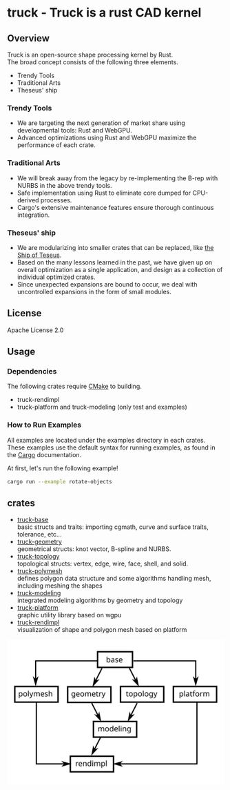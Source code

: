 # truck - Truck is a rust CAD kernel

## Overview
Truck is an open-source shape processing kernel by Rust.  
The broad concept consists of the following three elements.
 - Trendy Tools
 - Traditional Arts
 - Theseus' ship

### Trendy Tools
 - We are targeting the next generation of market share using developmental tools: Rust and WebGPU.
 - Advanced optimizations using Rust and WebGPU maximize the performance of each crate.

### Traditional Arts
 - We will break away from the legacy by re-implementing the B-rep with NURBS in the above trendy tools.
 - Safe implementation using Rust to eliminate core dumped for CPU-derived processes.
 - Cargo's extensive maintenance features ensure thorough continuous integration.

### Theseus' ship
 - We are modularizing into smaller crates that can be replaced, like [the Ship of Teseus](https://en.wikipedia.org/wiki/Ship_of_Theseus).
 - Based on the many lessons learned in the past, we have given up on overall optimization as a single application, and design as a collection of individual optimized crates.
 - Since unexpected expansions are bound to occur, we deal with uncontrolled expansions in the form of small modules.

## License
Apache License 2.0

## Usage
### Dependencies
The following crates require [CMake](https://cmake.org/https://cmake.org/) to building.
 - truck-rendimpl
 - truck-platform and truck-modeling (only test and examples)

### How to Run Examples
All examples are located under the examples directory in each crates.  
These examples use the default syntax for running examples, as found in the [Cargo](https://doc.rust-lang.org/cargo/reference/cargo-targets.html#examples) documentation.

At first, let's run the following example!
```bash
cargo run --example rotate-objects
```

## crates
* [truck-base](https://ricos.pages.ritc.jp/truck/truck/truck_base/index.html)  
basic structs and traits: importing cgmath, curve and surface traits, tolerance, etc...
* [truck-geometry](https://ricos.pages.ritc.jp/truck/truck/truck_geometry/index.html)  
geometrical structs: knot vector, B-spline and NURBS.
* [truck-topology](https://ricos.pages.ritc.jp/truck/truck/truck_topology/index.html)  
topological structs: vertex, edge, wire, face, shell, and solid.
* [truck-polymesh](https://ricos.pages.ritc.jp/truck/truck/truck_polymesh/index.html)  
defines polygon data structure and some algorithms handling mesh, including meshing the shapes
* [truck-modeling](https://ricos.pages.ritc.jp/truck/truck/truck_modeling/index.html)  
integrated modeling algorithms by geometry and topology
* [truck-platform](https://ricos.pages.ritc.jp/truck/truck/truck_platform/index.html)  
graphic utility library based on wgpu
* [truck-rendimpl](https://ricos.pages.ritc.jp/truck/truck/truck_rendimpl/index.html)  
visualization of shape and polygon mesh based on platform

<img src = "dependencies.svg">
